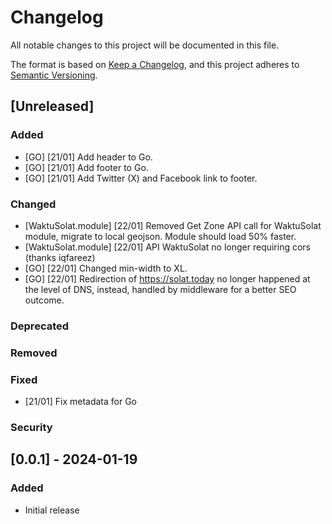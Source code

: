 # Changelog

All notable changes to this project will be documented in this file.

The format is based on [Keep a Changelog](https://keepachangelog.com/en/1.0.0/), and this project adheres to [Semantic Versioning](https://semver.org/spec/v2.0.0.html).

## [Unreleased]

### Added
<!-- - New features that have been added since the last release -->
- [GO] [21/01] Add header to Go.
- [GO] [21/01] Add footer to Go.
- [GO] [21/01] Add Twitter (X) and Facebook link to footer.

### Changed
<!-- - Changes to existing functionality -->
- [WaktuSolat.module] [22/01] Removed Get Zone API call for WaktuSolat module, migrate to local geojson. Module should load 50% faster.
- [WaktuSolat.module] [22/01] API WaktuSolat no longer requiring cors (thanks iqfareez)
- [GO] [22/01] Changed min-width to XL.
- [GO] [22/01] Redirection of https://solat.today no longer happened at the level of DNS, instead, handled by middleware for a better SEO outcome.

### Deprecated
<!-- - Features that are planned to be removed in a future release -->

### Removed
<!-- - Features that have been removed -->

### Fixed
<!-- - Any bug fixes -->
- [21/01] Fix metadata for Go

### Security
<!-- - Any security fixes -->

## [0.0.1] - 2024-01-19

### Added
- Initial release